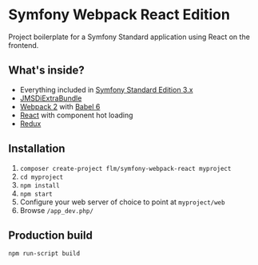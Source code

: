 # Symfony Webpack React Edition
Project boilerplate for a Symfony Standard application using React on the frontend.

## What's inside?

- Everything included in [Symfony Standard Edition 3.x](https://github.com/symfony/symfony-standard/#whats-inside)
- [JMSDiExtraBundle](http://jmsyst.com/bundles/JMSDiExtraBundle)
- [Webpack 2](https://www.npmjs.com/package/webpack) with [Babel 6](https://babeljs.io/)
- [React](https://facebook.github.io/react/) with component hot loading
- [Redux](http://redux.js.org/)

## Installation

1. `composer create-project flm/symfony-webpack-react myproject`
2. `cd myproject`
3. `npm install`
4. `npm start`
5. Configure your web server of choice to point at `myproject/web`
6. Browse `/app_dev.php/`

## Production build

    npm run-script build
